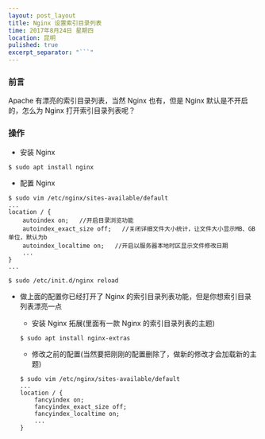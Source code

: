```yaml
---
layout: post_layout
title: Nginx 设置索引目录列表
time: 2017年8月24日 星期四
location: 昆明
pulished: true
excerpt_separator: "```"
---
```


### 前言

Apache 有漂亮的索引目录列表，当然 Nginx 也有，但是 Nginx 默认是不开启的，怎么为 Nginx 打开索引目录列表呢？

### 操作

+ 安装 Nginx

```shell
$ sudo apt install nginx
```

+ 配置 Nginx

```shell
$ sudo vim /etc/nginx/sites-available/default
...
location / {
    autoindex on;   //开启目录浏览功能
    autoindex_exact_size off;   //关闭详细文件大小统计，让文件大小显示MB、GB单位，默认为b
    autoindex_localtime on;   //开启以服务器本地时区显示文件修改日期
    ...                
}
...

$ sudo /etc/init.d/nginx reload
```

+ 做上面的配置你已经打开了 Nginx 的索引目录列表功能，但是你想索引目录列表漂亮一点

    - 安装 Nginx 拓展(里面有一款 Nginx 的索引目录列表的主题)

    ```shell
    $ sudo apt install nginx-extras
    ```

    - 修改之前的配置(当然要把刚刚的配置删除了，做新的修改才会加载新的主题)

    ```shell
    $ sudo vim /etc/nginx/sites-available/default
    ...
    location / {
        fancyindex on;
        fancyindex_exact_size off;
        fancyindex_localtime on;
        ...                
    }
    
    ```